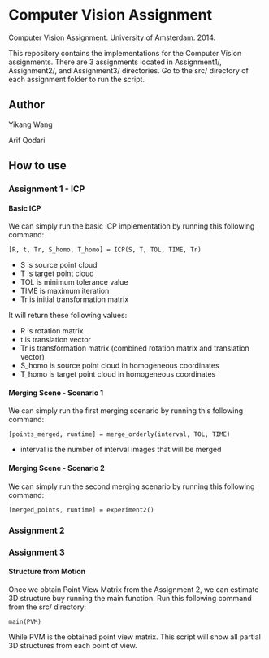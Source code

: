 Computer Vision Assignment
===========================

Computer Vision Assignment. University of Amsterdam. 2014.

This repository contains the implementations for the Computer Vision assignments. There are 3 assignments located in Assignment1/, Assignment2/, and Assignment3/ directories. Go to the src/ directory of each assignment folder to run the script.

## Author
Yikang Wang

Arif Qodari


How to use
--

### Assignment 1 - ICP

#### Basic ICP

We can simply run the basic ICP implementation by running this following command:

    [R, t, Tr, S_homo, T_homo] = ICP(S, T, TOL, TIME, Tr)

* S is source point cloud
* T is target point cloud
* TOL is minimum tolerance value
* TIME is maximum iteration
* Tr is initial transformation matrix

It will return these following values:

* R is rotation matrix
* t is translation vector
* Tr is transformation matrix (combined rotation matrix and translation vector)
* S_homo is source point cloud in homogeneous coordinates
* T_homo is target point cloud in homogeneous coordinates

#### Merging Scene - Scenario 1

We can simply run the first merging scenario by running this following command:

    [points_merged, runtime] = merge_orderly(interval, TOL, TIME)
        
* interval is the number of interval images that will be merged

#### Merging Scene - Scenario 2

We can simply run the second merging scenario by running this following command:

    [merged_points, runtime] = experiment2()

### Assignment 2

### Assignment 3

#### Structure from Motion
Once we obtain Point View Matrix from the Assignment 2, we can estimate 3D structure buy running the main function. Run this following command from the src/ directory:

    main(PVM)

While PVM is the obtained point view matrix. This script will show all  partial 3D structures from each point of view.
